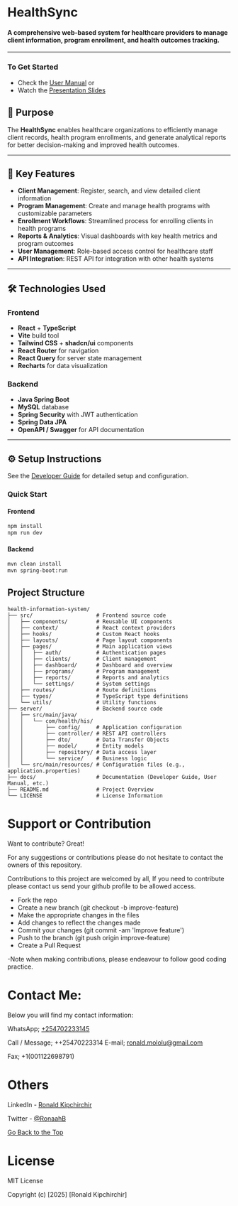 # HealthSync

#### A comprehensive web-based system for healthcare providers to manage client information, program enrollment, and health outcomes tracking.
---

### To Get Started
- Check the [User Manual](./Documentations/UserManual.md) or
- Watch the  [Presentation Slides](https://www.canva.com/design/DAGlxfVM3BE/gwOg2FqWULLJk4m73Kbi9Q/view?utm_content=DAGlxfVM3BE&utm_campaign=designshare&utm_medium=link2&utm_source=uniquelinks&utlId=h81ba78dbc8)

## 📌 Purpose

The **HealthSync** enables healthcare organizations to efficiently manage client records, health program enrollments, and generate analytical reports for better decision-making and improved health outcomes.

---

## 🚀 Key Features

- **Client Management**: Register, search, and view detailed client information  
- **Program Management**: Create and manage health programs with customizable parameters  
- **Enrollment Workflows**: Streamlined process for enrolling clients in health programs  
- **Reports & Analytics**: Visual dashboards with key health metrics and program outcomes  
- **User Management**: Role-based access control for healthcare staff  
- **API Integration**: REST API for integration with other health systems  

---

## 🛠 Technologies Used

### Frontend  
- **React** + **TypeScript**  
- **Vite** build tool  
- **Tailwind CSS** + **shadcn/ui** components  
- **React Router** for navigation  
- **React Query** for server state management  
- **Recharts** for data visualization  

### Backend  
- **Java Spring Boot**  
- **MySQL** database  
- **Spring Security** with JWT authentication  
- **Spring Data JPA**  
- **OpenAPI / Swagger** for API documentation  

---

## ⚙️ Setup Instructions

See the [Developer Guide](./Documentations/DeveloperGuide.md) for detailed setup and configuration.

### Quick Start

#### Frontend

```bash
npm install  
npm run dev
```
#### Backend
```bash
mvn clean install  
mvn spring-boot:run
```

## Project Structure
```
health-information-system/
├── src/                    # Frontend source code
│   ├── components/         # Reusable UI components
│   ├── context/            # React context providers
│   ├── hooks/              # Custom React hooks
│   ├── layouts/            # Page layout components
│   ├── pages/              # Main application views
│   │   ├── auth/           # Authentication pages
│   │   ├── clients/        # Client management
│   │   ├── dashboard/      # Dashboard and overview
│   │   ├── programs/       # Program management
│   │   ├── reports/        # Reports and analytics
│   │   └── settings/       # System settings
│   ├── routes/             # Route definitions
│   ├── types/              # TypeScript type definitions
│   └── utils/              # Utility functions
├── server/                 # Backend source code
│   ├── src/main/java/
│   │   └── com/health/his/
│   │       ├── config/     # Application configuration
│   │       ├── controller/ # REST API controllers
│   │       ├── dto/        # Data Transfer Objects
│   │       ├── model/      # Entity models
│   │       ├── repository/ # Data access layer
│   │       └── service/    # Business logic
│   └── src/main/resources/ # Configuration files (e.g., application.properties)
├── docs/                   # Documentation (Developer Guide, User Manual, etc.)
├── README.md               # Project Overview
└── LICENSE                 # License Information
```

# Support or Contribution

Want to contribute? Great!

For any suggestions or contributions please do not hesitate to contact the owners of this repository.

Contributions to this project are welcomed by all, If you need to contribute 
please  contact us send your github profile to be allowed access.

 
  * Fork the repo
  * Create a new branch (git checkout -b improve-feature)
  * Make the appropriate changes in the files
  * Add changes to reflect the changes made
  * Commit your changes (git commit -am 'Improve feature')
  * Push to the branch (git push origin improve-feature)
  * Create a Pull Request

-Note when making contributions, please endeavour to follow good coding practice.

# Contact Me:

Below you will find my contact information:

WhatsApp; [+254702233145](https://wa.me/+254702233145/)

Call / Message; ++25470223314
E-mail; ronald.mololu@gmail.com

Fax; +1(001122698791)

# Others

LinkedIn - [Ronald Kipchirchir](https://www.linkedin.com/in/ronald-kipchirchir-034983246/)

Twitter - [@RonaahB](https://twitter.com/RonaahB)

[Go Back to the Top](https://github.com/McRonaah/HealthSync/)

# License

MIT License

Copyright (c) [2025] [Ronald Kipchirchir]
